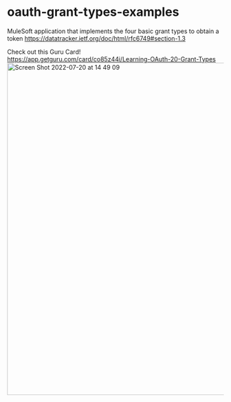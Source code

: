 # oauth-grant-types-examples
MuleSoft application that implements the four basic grant types to obtain a token https://datatracker.ietf.org/doc/html/rfc6749#section-1.3

Check out this Guru Card! 
https://app.getguru.com/card/co85z44i/Learning-OAuth-20-Grant-Types
<img width="771" alt="Screen Shot 2022-07-20 at 14 49 09" src="https://user-images.githubusercontent.com/83670713/180048861-c1f42df5-5fb7-44f6-b3c4-b1babe2635ff.png">
